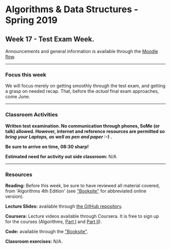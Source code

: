 # Algorithms & Data Structures - Spring 2019

## Week 17 - Test Exam Week.

Announcements and general information is available through the [Moodle flow](https://cphbusiness.mrooms.net/course/view.php?id=3150). 

-----------------

### Focus this week
We will focus merely on getting smoothly through the test exam, and getting a grasp on needed recap. That, before the _actual_ final exam approaches, come June.

-----------------

### Classroom Activities 
**Written test examination. No communication through phones, SoMe (or talk) allowed. However, internet and reference resources are permitted so **_bring your Laptops, as well as pen and paper_** :-) .**

**Be sure to arrive on time, 08:30 sharp!**

**Estimated need for activity out side classroom:** N/A

-----------------
### Resources

**Reading:** Before this week, be sure to have reviewed all material covered, from 'Algorithms 4th Edition' (see ["Booksite"](https://algs4.cs.princeton.edu/home/) for abbreviated online version). 

**Lecture Slides:** available through [the GitHub repository](https://github.com/datsoftlyngby/soft2019spring-algorithms/blob/master/Weeklies).

**Coursera:** Lecture videos available through Coursera. It is free to sign up for the courses (Algorithms, [Part I](https://www.coursera.org/learn/algorithms-part1/home/welcome) and [Part II](https://www.coursera.org/learn/algorithms-part1/home/welcome)).

**Code:** available through the ["Booksite"](https://algs4.cs.princeton.edu/home/).

**Classroom exercises:** N/A.

